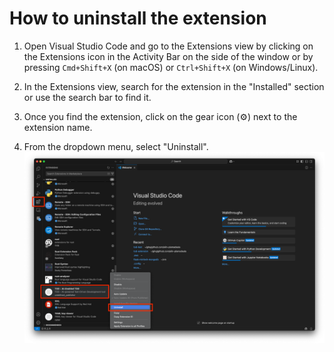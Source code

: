 # How to uninstall the extension

1. Open Visual Studio Code and go to the Extensions view by clicking on the Extensions icon in the Activity Bar on the
   side of the window or by pressing `Cmd+Shift+X` (on macOS) or `Ctrl+Shift+X` (on Windows/Linux).

2. In the Extensions view, search for the extension in the "Installed" section or use the search bar to find it.

3. Once you find the extension, click on the gear icon (⚙️) next to the extension name.

4. From the dropdown menu, select "Uninstall".
![img.png](img/img.png)